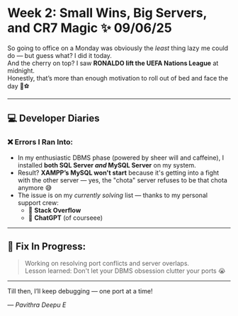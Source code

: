 # Week 2: Small Wins, Big Servers, and CR7 Magic ✨ 09/06/25

So going to office on a Monday was obviously the *least* thing lazy me could do — but guess what? I did it today.  
And the cherry on top? I saw **RONALDO lift the UEFA Nations League** at midnight.  
Honestly, that’s more than enough motivation to roll out of bed and face the day 💪⚽

---

## 💻 Developer Diaries

### ❌ Errors I Ran Into:
- In my enthusiastic DBMS phase (powered by sheer will and caffeine), I installed **both SQL Server *and* MySQL Server** on my system.
- Result? **XAMPP’s MySQL won't start** because it's getting into a fight with the other server — yes, the "chota" server refuses to be that chota anymore 😅
- The issue is on my *currently solving* list — thanks to my personal support crew:
  - 🙌 **Stack Overflow**
  - 🤖 **ChatGPT** (of courseee)

---

## 🔧 Fix In Progress:
> Working on resolving port conflicts and server overlaps.  
> Lesson learned: Don't let your DBMS obsession clutter your ports 😭

---

Till then, I’ll keep debugging — one port at a time!

—
*Pavithra Deepu E*
